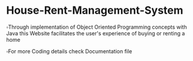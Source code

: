 # House-Rent-Management-System
▫️Through implementation of Object Oriented Programming concepts with Java this Website facilitates the user's experience of buying or renting a home 

▫️For more Coding details check Documentation file
